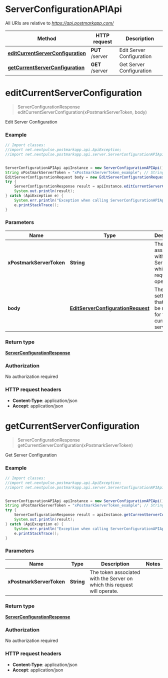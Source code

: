 # ServerConfigurationAPIApi

All URIs are relative to *https://api.postmarkapp.com/*

Method | HTTP request | Description
------------- | ------------- | -------------
[**editCurrentServerConfiguration**](ServerConfigurationAPIApi.md#editCurrentServerConfiguration) | **PUT** /server | Edit Server Configuration
[**getCurrentServerConfiguration**](ServerConfigurationAPIApi.md#getCurrentServerConfiguration) | **GET** /server | Get Server Configuration


<a name="editCurrentServerConfiguration"></a>
# **editCurrentServerConfiguration**
> ServerConfigurationResponse editCurrentServerConfiguration(xPostmarkServerToken, body)

Edit Server Configuration

### Example
```java
// Import classes:
//import net.nextpulse.postmarkapp.api.ApiException;
//import net.nextpulse.postmarkapp.api.server.ServerConfigurationAPIApi;


ServerConfigurationAPIApi apiInstance = new ServerConfigurationAPIApi();
String xPostmarkServerToken = "xPostmarkServerToken_example"; // String | The token associated with the Server on which this request will operate.
EditServerConfigurationRequest body = new EditServerConfigurationRequest(); // EditServerConfigurationRequest | The settings that should be modified for the current server.
try {
    ServerConfigurationResponse result = apiInstance.editCurrentServerConfiguration(xPostmarkServerToken, body);
    System.out.println(result);
} catch (ApiException e) {
    System.err.println("Exception when calling ServerConfigurationAPIApi#editCurrentServerConfiguration");
    e.printStackTrace();
}
```

### Parameters

Name | Type | Description  | Notes
------------- | ------------- | ------------- | -------------
 **xPostmarkServerToken** | **String**| The token associated with the Server on which this request will operate. |
 **body** | [**EditServerConfigurationRequest**](EditServerConfigurationRequest.md)| The settings that should be modified for the current server. | [optional]

### Return type

[**ServerConfigurationResponse**](ServerConfigurationResponse.md)

### Authorization

No authorization required

### HTTP request headers

 - **Content-Type**: application/json
 - **Accept**: application/json

<a name="getCurrentServerConfiguration"></a>
# **getCurrentServerConfiguration**
> ServerConfigurationResponse getCurrentServerConfiguration(xPostmarkServerToken)

Get Server Configuration

### Example
```java
// Import classes:
//import net.nextpulse.postmarkapp.api.ApiException;
//import net.nextpulse.postmarkapp.api.server.ServerConfigurationAPIApi;


ServerConfigurationAPIApi apiInstance = new ServerConfigurationAPIApi();
String xPostmarkServerToken = "xPostmarkServerToken_example"; // String | The token associated with the Server on which this request will operate.
try {
    ServerConfigurationResponse result = apiInstance.getCurrentServerConfiguration(xPostmarkServerToken);
    System.out.println(result);
} catch (ApiException e) {
    System.err.println("Exception when calling ServerConfigurationAPIApi#getCurrentServerConfiguration");
    e.printStackTrace();
}
```

### Parameters

Name | Type | Description  | Notes
------------- | ------------- | ------------- | -------------
 **xPostmarkServerToken** | **String**| The token associated with the Server on which this request will operate. |

### Return type

[**ServerConfigurationResponse**](ServerConfigurationResponse.md)

### Authorization

No authorization required

### HTTP request headers

 - **Content-Type**: application/json
 - **Accept**: application/json

